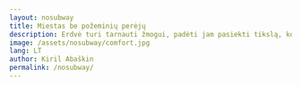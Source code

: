 ```yaml
---
layout: nosubway
title: Miestas be požeminių perėjų
description: Erdvė turi tarnauti žmogui, padėti jam pasiekti tikslą, koordinuoti ir gelbėti. Požeminės perėjos mieste tai totalitarinės urbanistikos standartas - reikalingas tik tam, kad paslėpti žmogų po žieme.
image: /assets/nosubway/comfort.jpg
lang: LT
author: Kiril Abaškin
permalink: /nosubway/
---
```

